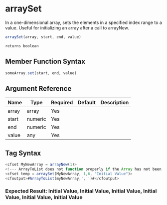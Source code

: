 # arraySet

In a one-dimensional array, sets the elements in a specified
 index range to a value. Useful for initializing an array after
 a call to arrayNew.

```javascript
arraySet(array, start, end, value)
```

```javascript
returns boolean
```

## Member Function Syntax

```javascript
someArray.set(start, end, value)
```

## Argument Reference

| Name | Type | Required | Default | Description |
| --- | --- | --- | --- | --- |
| array | array | Yes |  |  |
| start | numeric | Yes |  |  |
| end | numeric | Yes |  |  |
| value | any | Yes |  |  |

## Tag Syntax

```javascript
<cfset MyNewArray = arrayNew(1)> 
<!--- ArrayToList does not function properly if the Array has not been initialized with arraySet. ---> 
<cfset temp = arraySet(MyNewArray, 1,6, "Initial Value")> 
<cfoutput>#ArrayToList(myNewArray,', ')#</cfoutput>
```

### Expected Result: Initial Value, Initial Value, Initial Value, Initial Value, Initial Value, Initial Value
